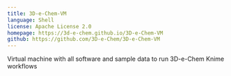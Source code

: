 ```yaml
---
title: 3D-e-Chem-VM
language: Shell
license: Apache License 2.0
homepage: https://3d-e-chem.github.io/3D-e-Chem-VM
github: https://github.com/3D-e-Chem/3D-e-Chem-VM
---
```

Virtual machine with all software and sample data to run 3D-e-Chem Knime workflows
    

